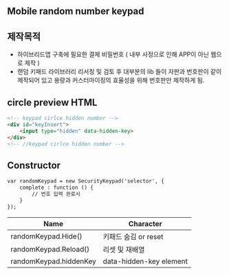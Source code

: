## Mobile random number keypad 
## 제작목적
- 하이브리드앱 구축에 필요한 결제 비밀번호 ( 내부 사정으로 인해 APP이 아닌 웹으로 제작 )
- 랜덤 키패드 라이브러리 리서칭 및 검토 후 대부분의 lib 들이 자판과 번호판이 같이 제작되어 있고 용량과 커스터마이징의 효율성을 위해 번호판만 제작하게 됨.

## circle preview HTML
```html
<!-- keypad cirlce hidden number -->
<div id="keyInsert">
    <input type="hidden" data-hidden-key>
</div>
<!-- //keypad cirlce hidden number -->
```

## Constructor 
```html
var randomKeypad = new SecurityKeypad('selector', {
    complete : function () {
        // 번호 입력 완료시
    }
});
```
| Name     | Character |
| ---      | ---       |
| randomKeypad.Hide() | 키패드 숨김 or reset     |
| randomKeypad.Reload()    | 리셋 및 재배열   |
| randomKeypad.hiddenKey    | data-hidden-key element   |

